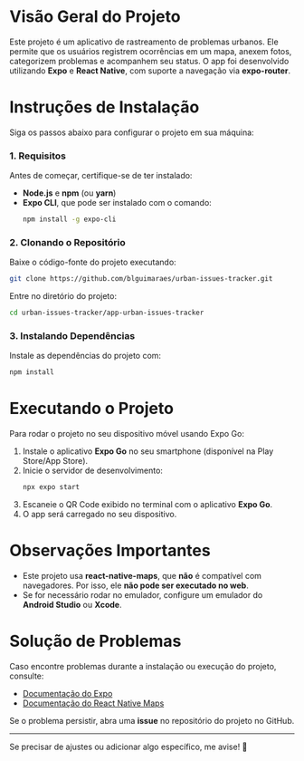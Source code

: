 # Visão Geral do Projeto

Este projeto é um aplicativo de rastreamento de problemas urbanos. Ele permite que os usuários registrem ocorrências em um mapa, anexem fotos, categorizem problemas e acompanhem seu status. O app foi desenvolvido utilizando **Expo** e **React Native**, com suporte a navegação via **expo-router**.

# Instruções de Instalação

Siga os passos abaixo para configurar o projeto em sua máquina:

### 1. Requisitos

Antes de começar, certifique-se de ter instalado:

- **Node.js** e **npm** (ou **yarn**)
- **Expo CLI**, que pode ser instalado com o comando:
  ```sh
  npm install -g expo-cli
  ```

### 2. Clonando o Repositório

Baixe o código-fonte do projeto executando:

```sh
git clone https://github.com/blguimaraes/urban-issues-tracker.git
```

Entre no diretório do projeto:

```sh
cd urban-issues-tracker/app-urban-issues-tracker
```

### 3. Instalando Dependências

Instale as dependências do projeto com:

```sh
npm install
```

# Executando o Projeto

Para rodar o projeto no seu dispositivo móvel usando Expo Go:

1. Instale o aplicativo **Expo Go** no seu smartphone (disponível na Play Store/App Store).
2. Inicie o servidor de desenvolvimento:
   ```sh
   npx expo start
   ```
3. Escaneie o QR Code exibido no terminal com o aplicativo **Expo Go**.
4. O app será carregado no seu dispositivo.

# Observações Importantes

- Este projeto usa **react-native-maps**, que **não** é compatível com navegadores. Por isso, ele **não pode ser executado no web**.
- Se for necessário rodar no emulador, configure um emulador do **Android Studio** ou **Xcode**.

# Solução de Problemas

Caso encontre problemas durante a instalação ou execução do projeto, consulte:

- [Documentação do Expo](https://docs.expo.dev/)
- [Documentação do React Native Maps](https://github.com/react-native-maps/react-native-maps)

Se o problema persistir, abra uma **issue** no repositório do projeto no GitHub.

---

Se precisar de ajustes ou adicionar algo específico, me avise! 🚀
